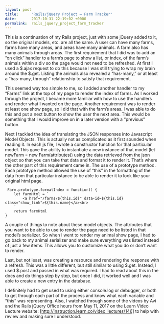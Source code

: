 ```yaml
---
layout: post
title:      "Rails/jQuery Project – Farm Tracker"
date:       2017-10-31 22:19:02 +0000
permalink:  rails_jquery_project_farm_tracker
---
```



This is a continuation of my Rails project, just with some jQuery added to it, so the original models, etc. are all the same. A user can have many farms, farms have many areas, and areas have many animals. A farm also has many animals through areas. The first requirement that I did was to add an “on click” handler to a farm’s page to show a list, or index, of the farm’s animals within a div so the page would not need to be refreshed. At first I used a $.ajax request to do this because I was still trying to wrap my brain around the $.get. Listing the animals also revealed a “has-many,” or at least a “has-many, through” relationship to satisfy that requirement.

This seemed way too simple to me, so I added another handler to my “Farms” link at the top of my page to render the index of farms. As I worked through the project, I became more familiar with how to use the handlers and render what I wanted on the page. Another requirement was to render at least one show page, so I did that with the farm’s areas. I was able to do this and put a next button to show the user the next area. This would be something that I would improve on in a later version with a “previous” button.

Next I tackled the idea of translating the JSON responses into Javascript Model Objects. This is actually not as complicated as it first sounded when reading it. In each js file, I wrote a constructor function for that particular model. This gave the ability to instantiate a new instance of that model (let newFarm = new Farm(attributes)) using the data retrieved from the json object so that you can take that data and format it to render it. That’s where the other part of this requirement came in. The use of a prototype method. Each prototype method allowed the use of “this” in the formatting of the data from that particular instance to be able to render it to look like your original html page.

```
 Farm.prototype.formatIndex = function() {
	let farmHtml = `
		<a href="/farms/${this.id}" data-id=${this.id} class="show_link">${this.name}</a><br>		
	`
	return farmHtml
}
```
	
A couple of things to note about these model objects. The attributes that you want to be able to use to render the page need to be listed in that model’s serializer. So when I went to render my animal show page, I had to go back to my animal serializer and make sure everything was listed instead of just a few items. This allows you to customize what you do or don’t want to render.

Last, but not least, was creating a resource and rendering the response with a refresh. This was a little different, but still similar to using $.get. Instead, I used $.post and passed in what was required. I had to read about this in the docs and do things step by step, but once I did, it worked well and I was able to create a new entry in the database. 

I definitely had to get used to using either console.log or debugger, or both to get through each part of the process and know what each variable and “this” was representing. Also, I watched through some of the videos by Avi and the Rails jQuery Office hours from May 11, 2017 on the Learn Video Lecture website: [http://instruction.learn.co/video_lectures/146] to help with review and making sure I understood. 
